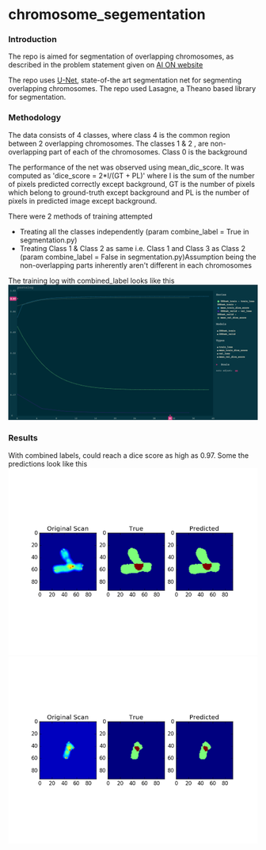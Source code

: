 # chromosome_segementation

### Introduction

The repo is aimed for segmentation of overlapping chromosomes, as described in the problem statement given on [AI ON website](http://ai-on.org/projects/visual-segmentation-of-chromosomal-preparations.html)

The repo uses [U-Net](https://arxiv.org/abs/1505.04597), state-of-the art segmentation net for segmenting overlapping chromosomes. The repo used Lasagne, a Theano based library for segmentation.

### Methodology

The data consists of 4 classes, where class 4 is the common region between 2 overlapping chromosomes. The classes 1 & 2 , are non-overlapping part of each of the chromosomes. Class 0 is the background

The performance of the net was observed using mean_dic_score. It was computed as 'dice_score = 2*I/(GT + PL)' where I is the sum of the number of pixels predicted correctly except background, GT is the number of pixels which belong to ground-truth except background and PL is the number of pixels in predicted image except background.

There were 2 methods of training attempted
- Treating all the classes independently (param combine_label = True in segmentation.py)
- Treating Class 1 & Class 2 as same i.e. Class 1 and Class 3 as Class 2 (param combine_label = False in segmentation.py)Assumption being the non-overlapping parts inherently aren't different in each chromosomes

The training log with combined_label looks like this
![image_train](/images/combined_label_train.png)


### Results

With combined labels, could reach a dice score as high as 0.97. Some the predictions look like this
![predict_combined](/images/Vis_combined_label_2.png)
![predict_combined](/images/Vis_combined_label_1.png)
